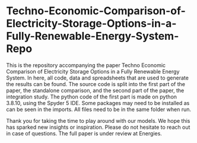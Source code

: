 # Techno-Economic-Comparison-of-Electricity-Storage-Options-in-a-Fully-Renewable-Energy-System-Repo

This is the repository accompanying the paper Techno Economic Comparison of Electricity Storage Options in a Fully Renewable Energy System. In here, all code, data and spreadsheets that are used to generate the results can be found. The source code is split into the first part of the paper, the standalone comparison, and the second part of the paper, the integration study. The python code of the first part is made on python 3.8.10, using the Spyder 5 IDE. Some packages may need to be installed as can be seen in the imports. All files need to be in the same folder when run. 

Thank you for taking the time to play around with our models. We hope this has sparked new insights or inspiration. Please do not hesitate to reach out in case of questions. The full paper is under review at Energies.
